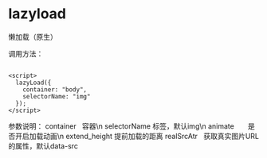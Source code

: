 # lazyload
懒加载（原生）

调用方法：

<!DOCTYPE html>
<html>
  <head>
      <meta charset="UTF-8">
      <title>lazyload Demo</title>
  </head>
  <body>
    <img  data-src="***.jpg" />

    <script>
      lazyLoad({
        container: "body",
        selectorName: "img"
      });
    </script>
  </body>
</html>

参数说明： 
  container     容器\n
  selectorName  标签，默认img\n
  animate       是否开启加载动画\n
  extend_height 提前加载的距离
  realSrcAtr    获取真实图片URL的属性，默认data-src
